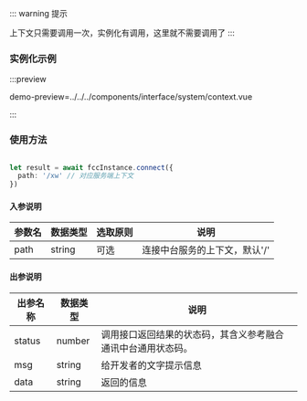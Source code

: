 ::: warning 提示
<!-- warning -->
上下文只需要调用一次，实例化有调用，这里就不需要调用了
:::

### 实例化示例
:::preview

demo-preview=../../../components/interface/system/context.vue

:::
### 使用方法
```typescript

let result = await fccInstance.connect({
  path: '/xw' // 对应服务端上下文
})

```
<!-- **入参说明** -->
#### 入参说明

| **参数名** | **数据类型** | **选取原则** |**说明** |
| ---------- | ------------ | ------------ | ------------------ |
| path      | string       | 可选         | 连接中台服务的上下文，默认'/' |


#### 出参说明

| **出参名称** | **数据类型** | **说明**                         |
| -------- | -------- | ------------------------------ |
| status   | number   | 调用接口返回结果的状态码，其含义参考融合通讯中台通用状态码。 |
| msg      | string   | 给开发者的文字提示信息                    |
| data     | string   | 返回的信息                          |
